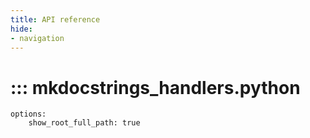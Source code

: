 ```yaml
---
title: API reference
hide:
- navigation
---
```


# ::: mkdocstrings_handlers.python
    options:
        show_root_full_path: true
